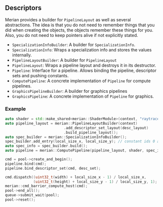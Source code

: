 ## Descriptors

Merian provides a builder for `PipelineLayout` as well as several abstractions.
The idea is that you do not need to remember things that you did when creating the objects, the objects remember these things for you.
Also, you do not need to keep pointers alive if not explicitly stated.

- `SpecializationInfoBuilder`: A builder for `SpecializationInfo`.
- `SpecializationInfo`: Wraps a specialization info and stores the values internally.
- `PipelineLayoutBuilder`: A builder for `PipelineLayout`
- `PipelineLayout`: Wraps a pipeline layout and destroys it in its destructor.
- `Pipeline`: Interface for a pipeline. Allows binding the pipeline, descriptor sets and pushing constants.
- `ComputePipeline`: A concrete implementation of `Pipeline` for compute pipelines.
- `GraphicsPipelineBuilder`: A builder for graphics pipelines
- `GraphicsPipeline`: A concrete implementation of `Pipeline` for graphics.

### Example

```c++
auto shader = std::make_shared<merian::ShaderModule>(context, "raytrace.comp.glsl.spv", loader);
auto pipeline_layout = merian::PipelineLayoutBuilder(context)
                           .add_descriptor_set_layout(desc_layout)
                           .build_pipeline_layout();
auto spec_builder = merian::SpecializationInfoBuilder();
spec_builder.add_entry(local_size_x, local_size_y); // constant ids 0 and 1
auto spec_info = spec_builder.build();
auto pipeline = merian::ComputePipeline(pipeline_layout, shader, spec_info);

cmd = pool->create_and_begin();
pipeline.bind(cmd);
pipeline.bind_descriptor_set(cmd, desc_set);

cmd.dispatch((uint32_t(width) + local_size_x - 1) / local_size_x,
             (uint32_t(height) + local_size_y - 1) / local_size_y, 1);
merian::cmd_barrier_compute_host(cmd);
pool->end_all();
queue->submit_wait(pool);
pool->reset();
```
